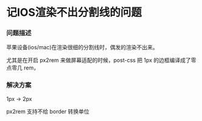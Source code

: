 # 记IOS渲染不出分割线的问题

### 问题描述

苹果设备(ios/mac)在渲染很细的分割线时，偶发的渲染不出来。

尤其是在开启 px2rem 来做屏幕适配的时候，post-css 把 1px 的边框编译成了零点零几 rem，

### 解决方案

1px -> 2px

px2rem 支持不给 border 转换单位
